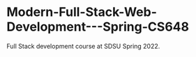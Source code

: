 # Modern-Full-Stack-Web-Development---Spring-CS648

Full Stack development course at SDSU Spring 2022. 
